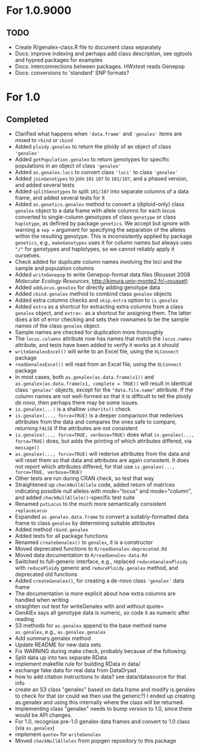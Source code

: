 # For 1.0.9000

TODO
----

* Create R/genalex-class.R file to document class separately
* Docs: improve indexing and perhaps add class description, see qgtools and hypred packages for examples
* Docs: interconnections between packages.  HWxtest reads Genepop
* Docs: conversions to 'standard' SNP formats?


# For 1.0

Completed
---------

* Clarified what happens when `'data.frame'` and `'genalex'` items are mixed to `rbind` or `cbind`
* Added `ploidy.genalex` to return the ploidy of an object of class `'genalex'`
* Added `getPopulation.genalex` to return genotypes for specific populations in an object of class `'genalex'`
* Added `as.genalex.loci` to convert class `'loci'` to class `'genalex'`
* Added `joinGenotypes` to join `101` `107` to `101/107`, and a phased version, and added several tests
* Added `splitGenotypes` to split `101/107` into separate columns of a data frame, and added several tests for it
* Added `as.genetics.genalex` method to convert a (diploid-only) class `genalex` object to a data frame with allele columns for each locus converted to single-column genotypes of class `genotype` or class `haplotype`, as defined by package `genetics`.  We accept but ignore with warning a `sep =` argument for specifying the separation of the alleles within the resulting genotype.  This is inconsistently applied by package `genetics`, e.g., `makeGenotypes` uses it for column names but always uses `"/"` for genotypes and haplotypes, so we cannot reliably apply it ourselves.
* Check added for duplicate column names involving the loci and the sample and population columns
* Added `writeGenepop` to write Genepop-format data files (Rousset 2008 *Molecular Ecology Resources*, <http://kimura.univ-montp2.fr/~rousset>)
* Added `addLocus.genalex` for directly adding genotype data
* Added `cbind.genalex` method to combind class `genalex` objects
* Added extra columns checks and `skip.extra` option to `is.genalex`
* Added `extra` as a shortcut for extracting extra columns from a class `genalex` object, and `extra<-` as a shortcut for assigning them.  The latter does a bit of error checking and sets their rownames to be the sample names of the class `genalex` object.
* Sample names are checked for duplication more thoroughly
* The `locus.columns` attribute now has names that match the `locus.names` attribute, and tests have been added to verify it works as it should
* `writeGenalexExcel()` will write to an Excel file, using the `XLConnect` package
* `readGenalexExcel()` will read from an Excel file, using the `XLConnect` package
* In most cases, both `as.genalex(as.data.frame(x1))` and `as.genalex(as.data.frame(x1, complete = TRUE))` will result in identical class `'genalex'` objects, except for the `"data.file.name"` attribute.  If the column names are not well-formed so that it is difficult to tell the ploidy *de novo*, then perhaps there may be some issues.
* `is.genalex(...)` is a shallow `inherits()` check
* `is.genalex(..., force=TRUE)` is a deeper comparison that rederives attributes from the data and compares the ones safe to compare, returning `FALSE` if the attributes are not consistent
* `is.genalex(..., force=TRUE, verbose=TRUE)` does what `is.genalex(..., force=TRUE)` does, but adds the printing of which attributes differed, via `message()`
* `as.genalex(..., force=TRUE)` will rederive attributes from the data and will reset them so that data and attributes are again consistent.  It does not report which attributes differed, for that use `is.genalex(..., force=TRUE, verbose=TRUE)`
* Other tests are run during CRAN check, so test that way
* Straightened up `checkNullAllele` code, added return of matrices indicating possible null alleles with mode="locus" and mode="column", and added `checkNullAllele()`-specific test suite
* Renamed `putLocus` to the much more semantically consistent `replaceLocus`
* Expanded `as.genalex.data.frame` to convert a suitably-formatted data frame to class `genalex` by determining suitable attributes
* Added method `rbind.genalex`
* Added tests for all package functions
* Renamed `createGenalex()` to `genalex`, it is a constructor
* Moved deprecated functions to `R/readGenalex-deprecated.Rd`
* Moved data documentation to `R/readGenalex-data.Rd`
* Switched to full-generic interface, e.g., replaced `reduceGenalexPloidy` with `reducePloidy` generic and `reducePloidy.genalex` method, and deprecated old functions
* Added `createGenalex()`, for creating a de-novo class `'genalex'` data frame
* The documentation is more explicit about how extra columns are handled when writing
* straighten out test for writeGenalex with and without quote=
* GenAlEx says all genotype data is numeric, so code it as numeric after reading
* S3 methods for `as.genalex` append to the base method name `as.genalex`, e.g., `as.genalex.genalex`
* Add summary.genalex method
* Update README for new data sets
* Fix WARNING during make check, probably because of the following:
* Split data up into two separate RData
* implement makefile rule for building RData in data/
* exchange fake data for real data from DataDryad
* how to add citation instructions to data?  see data/datasource for that info
* create an S3 class "genalex" based on data.frame and modify is.genalex to check for that (or could we then use the generic?)  I ended up creating as.genalex and using this internally where the class will be returned.
* Implementing class "genalex" needs to bump version to 1.0, since there would be API changes.
* For 1.0, recognise pre-1.0 genalex data frames and convert to 1.0 class (via `as.genalex`)
* implement `quote=` for `writeGenalex`
* Moved `checkNullAlleles` from popgen repository to this package

